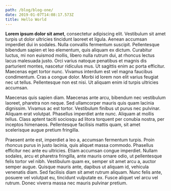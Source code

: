 ```yaml
---
path: /blog/blog-one/
date: 2019-01-07T14:08:17.573Z
title: Hello World
---
```

**Lorem ipsum dolor sit amet**, consectetur adipiscing elit. Vestibulum sit amet turpis ut dolor ultricies tincidunt laoreet et ligula. Aenean accumsan imperdiet dui in sodales. Nulla convallis fermentum suscipit. Pellentesque bibendum sapien et leo elementum, quis aliquam ex dictum. Curabitur luctus, mi non euismod mollis, libero nulla rutrum dui, at rhoncus lectus lacus malesuada justo. Orci varius natoque penatibus et magnis dis parturient montes, nascetur ridiculus mus. Ut sagittis enim ac porta efficitur. Maecenas eget tortor nunc. Vivamus interdum est vel magna faucibus condimentum. Cras a congue dolor. Morbi id lorem non elit varius feugiat nec ut tellus. Pellentesque non est nisi. Ut aliquam enim id turpis ultricies accumsan.

Maecenas quis sapien diam. Maecenas ante arcu, bibendum nec vestibulum laoreet, pharetra non neque. Sed ullamcorper mauris quis quam lacinia dignissim. Vivamus ac est tortor. Vestibulum finibus ut purus nec pulvinar. Aliquam erat volutpat. Phasellus imperdiet ante nunc. Aliquam at mollis tellus. Class aptent taciti sociosqu ad litora torquent per conubia nostra, per inceptos himenaeos. Pellentesque facilisis mattis quam, sit amet scelerisque augue pretium fringilla.

Praesent ante est, imperdiet a leo a, accumsan fermentum turpis. Proin rhoncus purus in justo lacinia, quis aliquet massa commodo. Phasellus efficitur nec ante eu ultricies. Etiam accumsan congue imperdiet. Nullam sodales, arcu et pharetra fringilla, ante mauris ornare odio, ut pellentesque felis tortor vel nibh. Vestibulum quam ex, semper sit amet arcu a, auctor semper augue. Quisque mauris ante, dapibus ut aliquam id, vehicula venenatis diam. Sed facilisis diam sit amet rutrum aliquam. Nunc felis ante, posuere vel volutpat eu, tincidunt vulputate ex. Fusce aliquet vel arcu vel rutrum. Donec viverra massa nec mauris pulvinar pretium.
